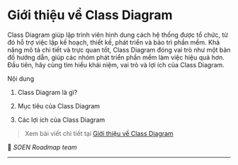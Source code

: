# Giới thiệu về Class Diagram

Class Diagram giúp lập trình viên hình dung cách hệ thống được tổ chức, từ đó hỗ trợ việc lập kế hoạch, thiết kế, phát triển và bảo trì phần mềm. Khả năng mô tả chi tiết và trực quan tốt, Class Diagram đóng vai trò như một bản đồ hướng dẫn, giúp các nhóm phát triển phần mềm làm việc hiệu quả hơn. Đầu tiên, hãy cùng tìm hiểu khái niệm, vai trò và lợi ích của Class Diagram.

Nội dung

1. Class Diagram là gì?

2. Mục tiêu của Class Diagram

3. Các lợi ích của Class Diagram

> Xem bài viết chi tiết tại [Giới thiệu về Class Diagram](https://dev.to/hcmute_project_988df1c63c/gioi-thieu-ve-class-diagram-c04)

🌻 _SOEN Roadmap team_

---
